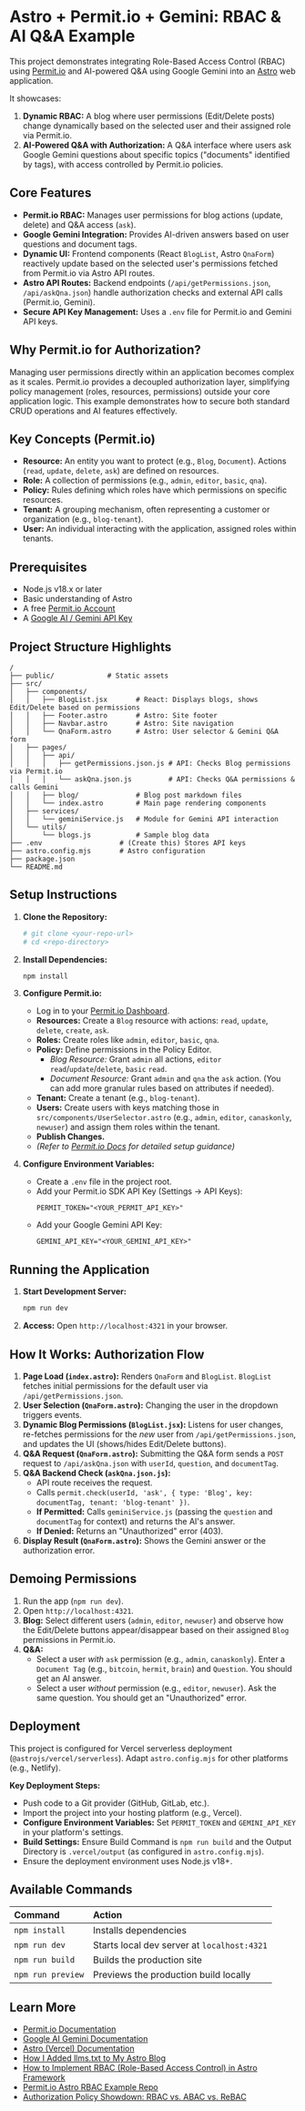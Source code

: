 # Astro + Permit.io + Gemini: RBAC & AI Q&A Example

This project demonstrates integrating Role-Based Access Control (RBAC) using [Permit.io](https://permit.io/) and AI-powered Q&A using Google Gemini into an [Astro](https://astro.build/) web application.

It showcases:
1.  **Dynamic RBAC:** A blog where user permissions (Edit/Delete posts) change dynamically based on the selected user and their assigned role via Permit.io.
2.  **AI-Powered Q&A with Authorization:** A Q&A interface where users ask Google Gemini questions about specific topics ("documents" identified by tags), with access controlled by Permit.io policies.

<!-- TODO: Add screenshot of the application UI here -->
## Core Features

*   **Permit.io RBAC:** Manages user permissions for blog actions (update, delete) and Q&A access (`ask`).
*   **Google Gemini Integration:** Provides AI-driven answers based on user questions and document tags.
*   **Dynamic UI:** Frontend components (React `BlogList`, Astro `QnaForm`) reactively update based on the selected user's permissions fetched from Permit.io via Astro API routes.
*   **Astro API Routes:** Backend endpoints (`/api/getPermissions.json`, `/api/askQna.json`) handle authorization checks and external API calls (Permit.io, Gemini).
*   **Secure API Key Management:** Uses a `.env` file for Permit.io and Gemini API keys.

## Why Permit.io for Authorization?

Managing user permissions directly within an application becomes complex as it scales. Permit.io provides a decoupled authorization layer, simplifying policy management (roles, resources, permissions) outside your core application logic. This example demonstrates how to secure both standard CRUD operations and AI features effectively.

## Key Concepts (Permit.io)

*   **Resource:** An entity you want to protect (e.g., `Blog`, `Document`). Actions (`read`, `update`, `delete`, `ask`) are defined on resources.
*   **Role:** A collection of permissions (e.g., `admin`, `editor`, `basic`, `qna`).
*   **Policy:** Rules defining which roles have which permissions on specific resources.
*   **Tenant:** A grouping mechanism, often representing a customer or organization (e.g., `blog-tenant`).
*   **User:** An individual interacting with the application, assigned roles within tenants.

## Prerequisites

*   Node.js v18.x or later
*   Basic understanding of Astro
*   A free [Permit.io Account](https://app.permit.io/)
*   A [Google AI / Gemini API Key](https://aistudio.google.com/app/apikey)

## Project Structure Highlights

```text
/
├── public/             # Static assets
├── src/
│   ├── components/
│   │   ├── BlogList.jsx       # React: Displays blogs, shows Edit/Delete based on permissions
│   │   ├── Footer.astro       # Astro: Site footer
│   │   ├── Navbar.astro       # Astro: Site navigation
│   │   └── QnaForm.astro      # Astro: User selector & Gemini Q&A form
│   ├── pages/
│   │   ├── api/
│   │   │   ├── getPermissions.json.js # API: Checks Blog permissions via Permit.io
│   │   │   └── askQna.json.js         # API: Checks Q&A permissions & calls Gemini
│   │   ├── blog/              # Blog post markdown files
│   │   └── index.astro        # Main page rendering components
│   ├── services/
│   │   └── geminiService.js   # Module for Gemini API interaction
│   └── utils/
│       └── blogs.js           # Sample blog data
├── .env                   # (Create this) Stores API keys
├── astro.config.mjs       # Astro configuration
├── package.json
└── README.md
```

## Setup Instructions

1.  **Clone the Repository:**
    ```bash
    # git clone <your-repo-url>
    # cd <repo-directory>
    ```

2.  **Install Dependencies:**
    ```bash
    npm install
    ```

3.  **Configure Permit.io:**
    *   Log in to your [Permit.io Dashboard](https://app.permit.io/).
    *   **Resources:** Create a `Blog` resource with actions: `read`, `update`, `delete`, `create`, `ask`. 
    *   **Roles:** Create roles like `admin`, `editor`, `basic`, `qna`.
    *   **Policy:** Define permissions in the Policy Editor.
        *   *Blog Resource:* Grant `admin` all actions, `editor` `read`/`update`/`delete`, `basic` `read`.
        *   *Document Resource:* Grant `admin` and `qna` the `ask` action. (You can add more granular rules based on attributes if needed).
    *   **Tenant:** Create a tenant (e.g., `blog-tenant`).
    *   **Users:** Create users with keys matching those in `src/components/UserSelector.astro` (e.g., `admin`, `editor`, `canaskonly`, `newuser`) and assign them roles within the tenant.
    *   **Publish Changes.**
    *   *(Refer to [Permit.io Docs](https://docs.permit.io/) for detailed setup guidance)*

4.  **Configure Environment Variables:**
    *   Create a `.env` file in the project root.
    *   Add your Permit.io SDK API Key (Settings -> API Keys):
        ```env
        PERMIT_TOKEN="<YOUR_PERMIT_API_KEY>"
        ```
    *   Add your Google Gemini API Key:
        ```env
        GEMINI_API_KEY="<YOUR_GEMINI_API_KEY>"
        ```

## Running the Application

1.  **Start Development Server:**
    ```bash
    npm run dev
    ```
2.  **Access:** Open `http://localhost:4321` in your browser.

## How It Works: Authorization Flow

1.  **Page Load (`index.astro`):** Renders `QnaForm` and `BlogList`. `BlogList` fetches initial permissions for the default user via `/api/getPermissions.json`.
2.  **User Selection (`QnaForm.astro`):** Changing the user in the dropdown triggers events.
3.  **Dynamic Blog Permissions (`BlogList.jsx`):** Listens for user changes, re-fetches permissions for the *new* user from `/api/getPermissions.json`, and updates the UI (shows/hides Edit/Delete buttons).
4.  **Q&A Request (`QnaForm.astro`):** Submitting the Q&A form sends a `POST` request to `/api/askQna.json` with `userId`, `question`, and `documentTag`.
5.  **Q&A Backend Check (`askQna.json.js`):**
    *   API route receives the request.
    *   Calls `permit.check(userId, 'ask', { type: 'Blog', key: documentTag, tenant: 'blog-tenant' })`.
    *   **If Permitted:** Calls `geminiService.js` (passing the `question` and `documentTag` for context) and returns the AI's answer.
    *   **If Denied:** Returns an "Unauthorized" error (403).
6.  **Display Result (`QnaForm.astro`):** Shows the Gemini answer or the authorization error.

## Demoing Permissions

1.  Run the app (`npm run dev`).
2.  Open `http://localhost:4321`.
3.  **Blog:** Select different users (`admin`, `editor`, `newuser`) and observe how the Edit/Delete buttons appear/disappear based on their assigned `Blog` permissions in Permit.io.
4.  **Q&A:**
    *   Select a user *with* `ask` permission (e.g., `admin`, `canaskonly`). Enter a `Document Tag` (e.g., `bitcoin`, `hermit`, `brain`) and `Question`. You should get an AI answer.
    *   Select a user *without* permission (e.g., `editor`, `newuser`). Ask the same question. You should get an "Unauthorized" error.

## Deployment

This project is configured for Vercel serverless deployment (`@astrojs/vercel/serverless`). Adapt `astro.config.mjs` for other platforms (e.g., Netlify).

**Key Deployment Steps:**

*   Push code to a Git provider (GitHub, GitLab, etc.).
*   Import the project into your hosting platform (e.g., Vercel).
*   **Configure Environment Variables:** Set `PERMIT_TOKEN` and `GEMINI_API_KEY` in your platform's settings.
*   **Build Settings:** Ensure Build Command is `npm run build` and the Output Directory is `.vercel/output` (as configured in `astro.config.mjs`).
*   Ensure the deployment environment uses Node.js v18+.

## Available Commands

| Command           | Action                                       |
| :---------------- | :------------------------------------------- |
| `npm install`     | Installs dependencies                        |
| `npm run dev`     | Starts local dev server at `localhost:4321`  |
| `npm run build`   | Builds the production site                   |
| `npm run preview` | Previews the production build locally        |

## Learn More

*   [Permit.io Documentation](https://docs.permit.io/)
*   [Google AI Gemini Documentation](https://ai.google.dev/docs)
*   [Astro (Vercel) Documentation](https://docs.astro.build/en/guides/integrations-guide/vercel/)
*   [How I Added llms.txt to My Astro Blog](https://alexop.dev/posts/how-i-added-llms-txt-to-my-astro-blog/)
*   [How to Implement RBAC (Role-Based Access Control) in Astro Framework](https://www.permit.io/blog/how-to-implement-rbac-role-based-access-control-in-astro-framework)
*   [Permit.io Astro RBAC Example Repo](https://github.com/permitio/Astro-Framework-RBAC-Example)
*   [Authorization Policy Showdown: RBAC vs. ABAC vs. ReBAC](https://www.permit.io/blog/rbac-vs-abac-vs-rebac)
